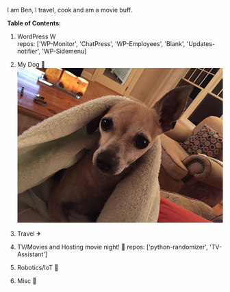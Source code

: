 I am Ben, I travel, cook and am a movie buff.

**Table of Contents:**
1. WordPress W<br />
    repos: ['WP-Monitor', 'ChatPress', 'WP-Employees', 'Blank', 'Updates-notifier', 'WP-Sidemenu]<br />
    
3. My Dog 🐶
<br />![dog pic](/IMG_0197.JPG)<br />

5. Travel ✈

6. TV/Movies and Hosting movie night! 🎥
    repos: ['python-randomizer', 'TV-Assistant']

7. Robotics/IoT 🤖

8. Misc 💾
